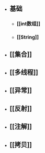 - ## 基础
	- ### [[int数组]]
	- ### [[String]]
- ## [[集合]]
- ## [[多线程]]
- ## [[异常]]
- ## [[反射]]
- ## [[注解]]
- ## [[拷贝]]